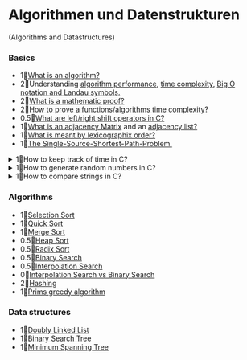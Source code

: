 # Algorithmen und Datenstrukturen
(Algorithms and Datastructures)

### Basics
- 1💠[What is an algorithm?](https://www.tutorialspoint.com/data_structures_algorithms/algorithms_basics.htm#)
- 2💠Understanding [algorithm performance](https://en.wikipedia.org/wiki/Algorithmic_efficiency), [time complexity](https://towardsdatascience.com/understanding-time-complexity-with-python-examples-2bda6e8158a7), [Big O notation and Landau symbols.](https://web.mit.edu/16.070/www/lecture/big_o.pdf)
- 2💠[What is a mathematic proof?](https://en.wikipedia.org/wiki/Mathematical_proof#Direct_proof)
- 2💠[How to prove a functions/algorithms time complexity?](https://www.google.com/search?q=How+to+prove+a+functions%2Falgorithms+time+complexity)
- 0.5💠[What are left/right shift operators in C?](https://www.geeksforgeeks.org/left-shift-right-shift-operators-c-cpp/)
- 1💠[What is an adjacency Matrix](https://en.wikipedia.org/wiki/Adjacency_matrix) and an [adjacency list?](https://en.wikipedia.org/wiki/Adjacency_list)
- 1💠[What is meant by lexicographix order?](https://en.wikipedia.org/wiki/Lexicographic_order)
- 1💠[The Single-Source-Shortest-Path-Problem.](https://www.google.com/search?q=Single-Source-Shortest-Path-Problem)

<details>
  <summary>1💠How to keep track of time in C?</summary>
  
```c
#include <time.h>
clock_t t1 = clock();
// do time intesive task here...
clock_t t2 = clock();
double duration = (double)(t2 - t1)/(double)CLOCKS_PER_SEC;
```
</details>

<details>
  <summary>1💠How to generate random numbers in C?</summary>
  
```c
int number = rand() << 16+rand();
// rand() only returns 16 bit numbers max,
// thus we do the trick above to get max 32bit numbers
```
</details>
  
<details>
  <summary>1💠How to compare strings in C?</summary>
  
```c
char str1[] = "abcd", str2[] = "abCd", str3[] = "abcd";
int result = strcmp(str1, str2); // strcmp aka stringcompare returns 0 if strings are equal
```
</details>

### Algorithms
- 1💠[Selection Sort](https://www.geeksforgeeks.org/selection-sort/)
- 1💠[Quick Sort](https://www.geeksforgeeks.org/quick-sort/)
- 1💠[Merge Sort](https://www.geeksforgeeks.org/merge-sort/)
- 0.5💠[Heap Sort](https://www.geeksforgeeks.org/heap-sort)
- 0.5💠[Radix Sort](https://www.geeksforgeeks.org/radix-sort/)
- 0.5💠[Binary Search](https://www.geeksforgeeks.org/binary-search/)
- 0.5💠[Interpolation Search](https://www.geeksforgeeks.org/interpolation-search/)
- 0💠[Interpolation Search vs Binary Search](https://www.geeksforgeeks.org/g-fact-84)
- 2💠[Hashing](https://www.geeksforgeeks.org/hashing-set-1-introduction/)
- 1💠[Prims greedy algorithm](https://www.geeksforgeeks.org/prims-minimum-spanning-tree-mst-greedy-algo-5/)
  
### Data structures
- 1💠[Doubly Linked List](https://www.geeksforgeeks.org/doubly-linked-list)
- 1💠[Binary Search Tree](https://www.geeksforgeeks.org/binary-search-tree-data-structure)
- 1💠[Minimum Spanning Tree](https://www.geeksforgeeks.org/properties-of-minimum-spanning-tree-mst/)
